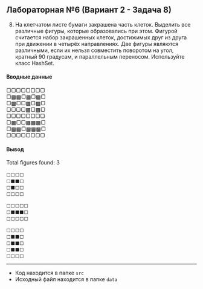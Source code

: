 ## Лабораторная №6 (Вариант 2 - Задача 8)

8.	На клетчатом листе бумаги закрашена часть клеток. Выделить все различные фигуры, которые образовались при этом. Фигурой считается набор закрашенных клеток, достижимых друг из друга при движении в четырёх направлениях. Две фигуры являются различными, если их нельзя совместить поворотом на угол, кратный 90 градусам, и параллельным переносом. Используйте класс HashSet. 

#### Вводные данные
▢▢▢▢▢▢▢▢ \
▢▩▩▢▩▢▩▢ \
▢▩▢▢▩▢▩▢ \
▢▢▢▢▩▢▩▢ \
▢▢▢▢▢▢▢▢ \
▢▩▢▢▩▩▩▢ \
▢▩▩▢▩▩▩▢ \
▢▢▢▢▢▢▢▢

#### Вывод
Total figures found: 3

◻◻◻◻ \
◻◼◼◻ \
◻◼◻◻ \
◻◻◻◻

◻◻◻◻◻ \
◻◼◼◼◻ \
◻◻◻◻◻

◻◻◻◻ \
◻◼◼◻ \
◻◼◼◻ \
◻◼◼◻ \
◻◻◻◻

---

- Код находится в папке `src`
- Исходный файл находится в папке `data`